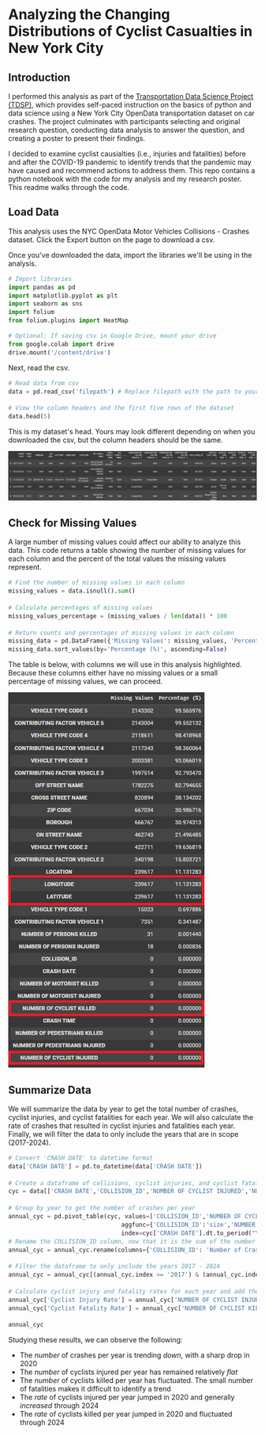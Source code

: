 # Analyzing the Changing Distributions of Cyclist Casualties in New York City
## Introduction
I performed this analysis as part of the [Transportation Data Science Project (TDSP)](https://nebigdatahub.org/nsdc/tdsp/), which provides self-paced instruction on the basics of python and data science using a New York City OpenData transportation dataset on car crashes. The project culminates with participants selecting and original research question, conducting data analysis to answer the question, and creating a poster to present their findings.

I decided to examine cyclist causialties (i.e., injuries and fatalities) before and after the COVID-19 pandemic to identify trends that the pandemic may have caused and recommend actions to address them. This repo contains a python notebook with the code for my analysis and my research poster. This readme walks through the code.
## Load Data
This analysis uses the NYC OpenData Motor Vehicles Collisions - Crashes dataset. Click the Export button on the page to download a csv. 

Once you've downloaded the data, import the libraries we'll be using in the analysis.
```python
# Import libraries
import pandas as pd
import matplotlib.pyplot as plt
import seaborn as sns
import folium
from folium.plugins import HeatMap
```
```python
# Optional: If saving csv in Google Drive, mount your drive
from google.colab import drive
drive.mount('/content/drive')
```
Next, read the csv.
```python
# Read data from csv
data = pd.read_csv('filepath') # Replace filepath with the path to your csv

# View the column headers and the first five rows of the dataset
data.head(5)
```
This is my dataset's head. Yours may look different depending on when you downloaded the csv, but the column headers should be the same.

![dataset head](https://raw.githubusercontent.com/jgarties/NYC-Cyclist-Casualties/refs/heads/main/screenshots/dataset_head.png "Dataset Head")
## Check for Missing Values
A large number of missing values could affect our ability to analyze this data. This code returns a table showing the number of missing values for each column and the percent of the total values the missing values represent.
```python
# Find the number of missing values in each column
missing_values = data.isnull().sum()

# Calculate percentages of missing values
missing_values_percentage = (missing_values / len(data)) * 100

# Return counts and percentages of missing values in each column
missing_data = pd.DataFrame({'Missing Values': missing_values, 'Percentage (%)': missing_values_percentage})
missing_data.sort_values(by='Percentage (%)', ascending=False)
```
The table is below, with columns we will use in this analysis highlighted. Because these columns either have no missing values or a small percentage of missing values, we can proceed.

![missing values in dataset](https://github.com/jgarties/NYC-Cyclist-Casualties/blob/main/screenshots/missing_values.png?raw=true "Missing Values")
## Summarize Data
We will summarize the data by year to get the total number of crashes, cyclist injuries, and cyclist fatalities for each year. We will also calculate the rate of crashes that resulted in cyclist injuries and fatalities each year. Finally, we will filter the data to only include the years that are in scope (2017-2024).
```python
# Convert 'CRASH DATE' to datetime format
data['CRASH DATE'] = pd.to_datetime(data['CRASH DATE'])

# Create a dataframe of collisions, cyclist injuries, and cyclist fatalities
cyc = data[['CRASH DATE','COLLISION_ID','NUMBER OF CYCLIST INJURED','NUMBER OF CYCLIST KILLED']]

# Group by year to get the number of crashes per year
annual_cyc = pd.pivot_table(cyc, values=['COLLISION_ID','NUMBER OF CYCLIST INJURED','NUMBER OF CYCLIST KILLED'],
                                aggfunc={'COLLISION_ID':'size','NUMBER OF CYCLIST INJURED':'sum','NUMBER OF CYCLIST KILLED':'sum'},
                                index=cyc['CRASH DATE'].dt.to_period("Y"))
# Rename the COLLISION_ID column, now that it is the sum of the number of rows, i.e., crashes
annual_cyc = annual_cyc.rename(columns={'COLLISION_ID': 'Number of Crashes'})

# Filter the dataframe to only include the years 2017 - 2024
annual_cyc = annual_cyc[(annual_cyc.index >= '2017') & (annual_cyc.index <= '2024')]

# Calculate cyclist injury and fatality rates for each year and add them to the dataframe
annual_cyc['Cyclist Injury Rate'] = annual_cyc['NUMBER OF CYCLIST INJURED']/annual_cyc['Number of Crashes']
annual_cyc['Cyclist Fatality Rate'] = annual_cyc['NUMBER OF CYCLIST KILLED']/annual_cyc['Number of Crashes']

annual_cyc
```
Studying these results, we can observe the following:
- The _number_ of crashes per year is trending _down_, with a sharp drop in 2020
- The _number_ of cyclists injured per year has remained relatively _flat_
- The _number_ of cyclists killed per year has fluctuated. The small number of fatalities makes it difficult to identify a trend
- The _rate_ of cyclists injured per year jumped in 2020 and generally _increased_ through 2024
- The _rate_ of cyclists killed per year jumped in 2020 and fluctuated through 2024

